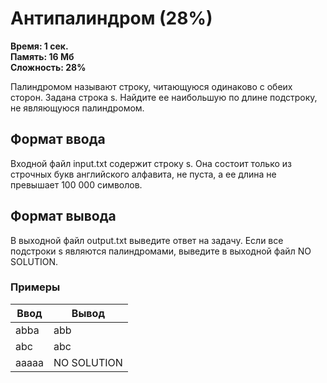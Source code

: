 <h1 class="title">Антипалиндром (28%)</h1>
<p><b>Время: 1 сек.<br>Память: 16 Мб<br>Сложность: 28%</b></p>
<p>Палиндромом называют строку, читающуюся одинаково с обеих сторон. Задана строка s. Найдите ее наибольшую по длине подстроку, не являющуюся палиндромом.</p>
<h2>Формат ввода</h2>
<p>Входной файл input.txt содержит строку s. Она состоит только из строчных букв английского алфавита, не пуста, а ее длина не превышает 100 000 символов.</p>
<h2>Формат вывода</h2>
<p>В выходной файл output.txt выведите ответ на задачу. Если все подстроки s являются палиндромами, выведите в выходной файл NO SOLUTION.</p>
<h3>Примеры</h3>
<table class="sample-tests">
  <thead>
     <tr>
        <th>Ввод</th>
        <th>Вывод</th>
     </tr>
  </thead>
  <tbody>
     <tr>
        <td>abba</td>
        <td>abb</td>
     </tr>
     <tr>
         <td>abc</td>
         <td>abc</td>
     </tr>
     <tr>
          <td>aaaaa</td>
          <td>NO SOLUTION</td>
     </tr>
  </tbody>
</table>